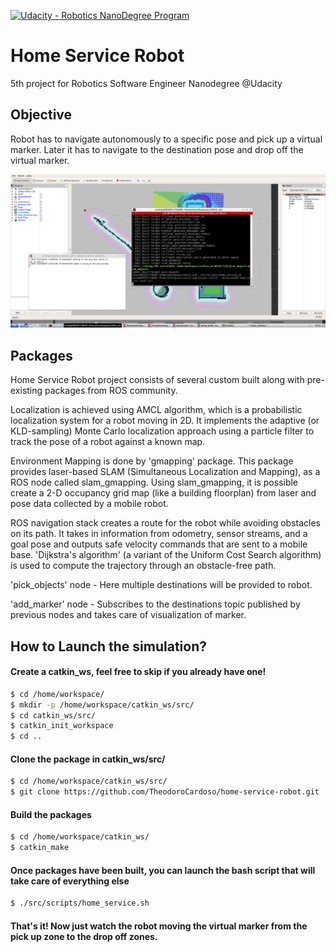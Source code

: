 [![Udacity - Robotics NanoDegree Program](https://s3-us-west-1.amazonaws.com/udacity-robotics/Extra+Images/RoboND_flag.png)](https://www.udacity.com/robotics)
# Home Service Robot

5th project for Robotics Software Engineer Nanodegree @Udacity

## Objective
Robot has to navigate autonomously to a specific pose and pick up a virtual marker.
Later it has to navigate to the destination pose and drop off the virtual marker.

![](hsr.gif "Project Demo")


## Packages
Home Service Robot project consists of several custom built along with pre-existing packages from ROS community.

Localization is achieved using AMCL algorithm, which is a probabilistic localization system for a robot moving in 2D. It implements the adaptive (or KLD-sampling) Monte Carlo localization approach using a particle filter to track the pose of a robot against a known map.


Environment Mapping is done by 'gmapping' package. This package provides laser-based SLAM (Simultaneous Localization and Mapping), as a ROS node called slam_gmapping. Using slam_gmapping, it is possible create a 2-D occupancy grid map (like a building floorplan) from laser and pose data collected by a mobile robot.


ROS navigation stack creates a route for the robot while avoiding obstacles on its path. It takes in information from odometry, sensor streams, and a goal pose and outputs safe velocity commands that are sent to a mobile base. 'Dijkstra's algorithm' (a variant of the Uniform Cost Search algorithm) is used to compute the trajectory through an obstacle-free path. 

'pick_objects' node - Here multiple destinations will be provided to robot.

'add_marker' node - Subscribes to the destinations topic published by previous nodes and takes care of visualization of marker.

## How to Launch the simulation?

#### Create a catkin_ws, feel free to skip if you already have one!
```sh
$ cd /home/workspace/
$ mkdir -p /home/workspace/catkin_ws/src/
$ cd catkin_ws/src/
$ catkin_init_workspace
$ cd ..
```

#### Clone the package in catkin_ws/src/
```sh
$ cd /home/workspace/catkin_ws/src/
$ git clone https://github.com/TheodoroCardoso/home-service-robot.git
```

#### Build the packages
```sh
$ cd /home/workspace/catkin_ws/ 
$ catkin_make
```

#### Once packages have been built, you can launch the bash script that will take care of everything else
```sh
$ ./src/scripts/home_service.sh
```

#### That's it! Now just watch the robot moving the virtual marker from the pick up zone to the drop off zones.
